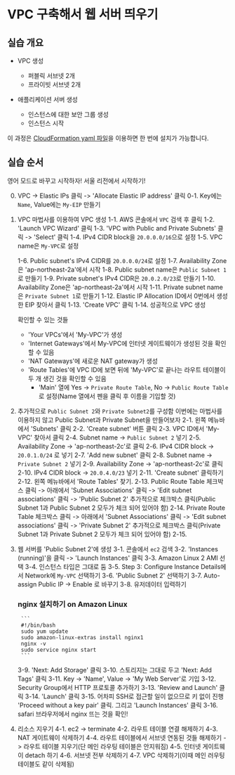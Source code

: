 # VPC 구축해서 웹 서버 띄우기

## 실습 개요
* VPC 생성
    * 퍼블릭 서브넷 2개
    * 프라이빗 서브넷 2개

* 애플리케이션 서버 생성
    * 인스턴스에 대한 보안 그룹 생성
    * 인스턴스 시작

이 과정은 [CloudFormation yaml 파일](./1.yaml)을 이용하면 한 번에 설치가 가능합니다.

## 실습 순서

영어 모드로 바꾸고 시작하자!
서울 리전에서 시작하기!


0. VPC -> Elastic IPs 클릭 -> 'Allocate Elastic IP address' 클릭
    0-1. Key에는 ```Name```, Value에는 ```My-EIP``` 만들기

1. VPC 마법사를 이용하여 VPC 생성
    1-1. AWS 콘솔에서 ```VPC``` 검색 후 클릭
    1-2. 'Launch VPC Wizard' 클릭
    1-3. 'VPC with Public and Private Subnets' 클릭 -> 'Select' 클릭
    1-4. IPv4 CIDR block을 ```20.0.0.0/16```으로 설정
    1-5. VPC name은 ```My-VPC```로 설정
    
    1-6. Public subnet's IPv4 CIDR를 ```20.0.0.0/24```로 설정
    1-7. Availability Zone은 'ap-northeast-2a'에서 시작
    1-8. Public subnet name은 ```Public Subnet 1```로 만들기
    1-9. Private subnet's IPv4 CIDR은 ```20.0.2.0/23```로 만들기
    1-10. Availability Zone은 'ap-northeast-2a'에서 시작
    1-11. Private subnet name은 ```Private Subnet 1```로 만들기
    1-12. Elastic IP Allocation ID에서 0번에서 생성한 EIP 찾아서 클릭
    1-13. 'Create VPC' 클릭
    1-14. 성공적으로 VPC 생성

    확인할 수 있는 것들
    * 'Your VPCs'에서 'My-VPC'가 생성
    * 'Internet Gateways'에서 My-VPC에 인터넷 게이트웨이가 생성된 것을 확인할 수 있음
    * 'NAT Gateways'에 새로운 NAT gateway가 생성
    * 'Route Tables'에 VPC ID에 보면 뒤에 'My-VPC'로 끝나는 라우트 테이블이 두 개 생긴 것을 확인할 수 있음
        * 'Main' 열에 Yes -> ```Private Route Table```, No -> ```Public Route Table```로 설정(Name 열에서 펜을 클릭 후 이름을 기입할 것)

2. 추가적으로 ```Public Subnet 2```와 ```Private Subnet2```를 구성함
이번에는 마법사를 이용하지 않고 Public Subnet과 Private Subnet을 만들어보자
    2-1. 왼쪽 메뉴바에서 'Subnets' 클릭
    2-2. 'Create subnet' 버튼 클릭
    2-3. VPC ID에서 'My-VPC' 찾아서 클릭
    2-4. Subnet name -> ```Public Subnet 2``` 넣기
    2-5. Availability Zone -> 'ap-northeast-2c'로 클릭
    2-6. IPv4 CIDR block -> ```20.0.1.0/24``` 로 넣기
    2-7. 'Add new subnet' 클릭
    2-8. Subnet name -> ```Private Subnet 2``` 넣기
    2-9. Availability Zone -> 'ap-northeast-2c'로 클릭
    2-10. IPv4 CIDR block -> ```20.0.4.0/23``` 넣기
    2-11. 'Create subnet' 클릭하기
    2-12. 왼쪽 메뉴바에서 'Route Tables' 찾기. 
    2-13. Public Route Table 체크박스 클릭 -> 아래에서 'Subnet Associations' 클릭 -> 'Edit subnet associations' 클릭 -> 'Public Subnet 2' 추가적으로 체크박스 클릭(Public Subnet 1과 Public Subnet 2 모두가 체크 되어 있어야 함)
    2-14. Private Route Table 체크박스 클릭 -> 아래에서 'Subnet Associations' 클릭 -> 'Edit subnet associations' 클릭 -> 'Private Subnet 2' 추가적으로 체크박스 클릭(Private Subnet 1과 Private Subnet 2 모두가 체크 되어 있어야 함)
    2-15. 

3. 웹 서버를 'Public Subnet 2'에 생성
    3-1. 콘솔에서 ```ec2``` 검색 
    3-2. 'Instances (running)'을 클릭 -> 'Launch Instances' 클릭
    3-3. Amazon Linux 2 AMI 선택
    3-4. 인스턴스 타입은 그대로 둠
    3-5. Step 3: Configure Instance Details에서 Network에 ```My-VPC``` 선택하기
    3-6. 'Public Subnet 2' 선택하기
    3-7. Auto-assign Public IP -> Enable 로 바꾸기
    3-8. 유저데이터 입력하기
    ### nginx 설치하기 on Amazon Linux
        ```
        #!/bin/bash
        sudo yum update
        sudo amazon-linux-extras install nginx1
        nginx -v
        sudo service nginx start
        ```
    3-9. 'Next: Add Storage' 클릭
    3-10. 스토리지는 그대로 두고 'Next: Add Tags' 클릭
    3-11. Key -> 'Name', Value -> 'My Web Server'로 기입
    3-12. Security Group에서 HTTP 프로토콜 추가하기
    3-13. 'Review and Launch' 클릭
    3-14. 'Launch' 클릭
    3-15. 어차피 SSH로 접근할 일이 없으므로 키 없이 진행 'Proceed without a key pair' 클릭. 그리고 'Launch Instances' 클릭
    3-16. safari 브라우저에서 nginx 뜨는 것을 확인!

4. 리소스 지우기
    4-1. ec2 -> terminate
    4-2. 라우트 테이블 연결 해제하기
    4-3. NAT 게이트웨이 삭제하기
    4-4. 라우트 테이블에서 서브넷 연동된 것들 해제하기 -> 라우트 테이블 지우기(단 메인 라우팅 테이블은 안지워짐)
    4-5. 인터넷 게이트웨이 detach 하기
    4-6. 서브넷 전부 삭제하기
    4-7. VPC 삭제하기(이때 메인 러우팅 테이블도 같이 삭제됨)

